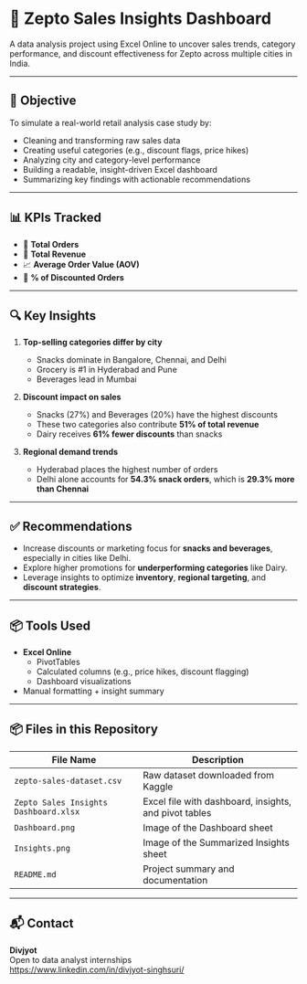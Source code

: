 # 🛒 Zepto Sales Insights Dashboard

A data analysis project using Excel Online to uncover sales trends, category performance, and discount effectiveness for Zepto across multiple cities in India.

---


## 🎯 Objective

To simulate a real-world retail analysis case study by:
- Cleaning and transforming raw sales data
- Creating useful categories (e.g., discount flags, price hikes)
- Analyzing city and category-level performance
- Building a readable, insight-driven Excel dashboard
- Summarizing key findings with actionable recommendations

---

## 📊 KPIs Tracked

- 🛒 **Total Orders**
- 💸 **Total Revenue**
- 📈 **Average Order Value (AOV)**
- 🧾 **% of Discounted Orders**

---

## 🔍 Key Insights

1. **Top-selling categories differ by city**  
   - Snacks dominate in Bangalore, Chennai, and Delhi  
   - Grocery is #1 in Hyderabad and Pune  
   - Beverages lead in Mumbai  

2. **Discount impact on sales**  
   - Snacks (27%) and Beverages (20%) have the highest discounts  
   - These two categories also contribute **51% of total revenue**  
   - Dairy receives **61% fewer discounts** than snacks  

3. **Regional demand trends**  
   - Hyderabad places the highest number of orders  
   - Delhi alone accounts for **54.3% snack orders**, which is **29.3% more than Chennai**

---

## ✅ Recommendations

- Increase discounts or marketing focus for **snacks and beverages**, especially in cities like Delhi.
- Explore higher promotions for **underperforming categories** like Dairy.
- Leverage insights to optimize **inventory**, **regional targeting**, and **discount strategies**.

---

## 📦 Tools Used

- **Excel Online**
  - PivotTables
  - Calculated columns (e.g., price hikes, discount flagging)
  - Dashboard visualizations
- Manual formatting + insight summary

---

## 📦 Files in this Repository

| File Name                          | Description                                  |
|-----------------------------------|----------------------------------------------|
| `zepto-sales-dataset.csv`         | Raw dataset downloaded from Kaggle           |
| `Zepto Sales Insights Dashboard.xlsx` | Excel file with dashboard, insights, and pivot tables |
| `Dashboard.png`                   | Image of the Dashboard sheet                 |
| `Insights.png`                    | Image of the Summarized Insights sheet       |
| `README.md`                       | Project summary and documentation            |

---


## 📬 Contact

**Divjyot**  
Open to data analyst internships  
https://www.linkedin.com/in/divjyot-singhsuri/ 
